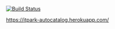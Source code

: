 [![Build Status](https://travis-ci.com/philosovCo/autocatalog.svg?branch=master)](https://travis-ci.com/philosovCo/autocatalog)

https://itpark-autocatalog.herokuapp.com/